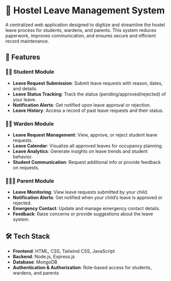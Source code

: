 # 🏨 Hostel Leave Management System

A centralized web application designed to digitize and streamline the hostel leave process for students, wardens, and parents. This system reduces paperwork, improves communication, and ensures secure and efficient record maintenance.

## 🚀 Features

### 👩‍🎓 Student Module
- **Leave Request Submission**: Submit leave requests with reason, dates, and details.
- **Leave Status Tracking**: Track the status (pending/approved/rejected) of your leave.
- **Notification Alerts**: Get notified upon leave approval or rejection.
- **Leave History**: Access a record of past leave requests and their status.

### 👨‍🏫 Warden Module
- **Leave Request Management**: View, approve, or reject student leave requests.
- **Leave Calendar**: Visualize all approved leaves for occupancy planning.
- **Leave Analytics**: Generate insights on leave trends and student behavior.
- **Student Communication**: Request additional info or provide feedback on requests.

### 👨‍👩‍👧 Parent Module
- **Leave Monitoring**: View leave requests submitted by your child.
- **Notification Alerts**: Get notified when your child’s leave is approved or rejected.
- **Emergency Contact**: Update and manage emergency contact details.
- **Feedback**: Raise concerns or provide suggestions about the leave system.

## 🛠 Tech Stack

- **Frontend**: HTML, CSS, Tailwind CSS, JavaScript
- **Backend**: Node.js, Express.js
- **Database**: MongoDB
- **Authentication & Authorization**: Role-based access for students, wardens, and parents
